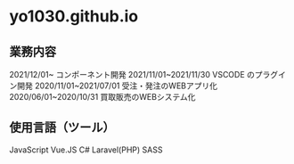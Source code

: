 # yo1030.github.io

## 業務内容
2021/12/01~                        コンポーネント開発
2021/11/01~2021/11/30    VSCODE のプラグイン開発
2020/11/01~2021/07/01    受注・発注のWEBアプリ化
2020/06/01~2020/10/31    買取販売のWEBシステム化

## 使用言語（ツール）
JavaScript
Vue.JS
C#
Laravel(PHP)
SASS

